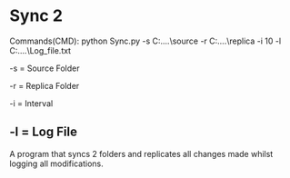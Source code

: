 # Sync 2


  Commands(CMD): 
  python Sync.py -s C:....\source -r C:....\replica -i 10  -l C:....\Log_file.txt
    
  -s = Source Folder
  
  -r = Replica Folder
  
  -i = Interval
  
  -l = Log File
-------------------
A program that syncs 2 folders and replicates all changes made whilst logging all modifications.
